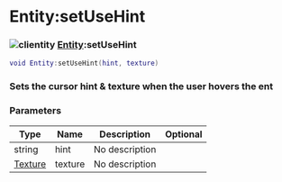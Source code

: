 # Entity:setUseHint

### ![clientity](../../home/entity/.gitbook/assets/clientity.png) [Entity](../../home/entity/home/Entity/):setUseHint

```lua
void Entity:setUseHint(hint, texture)
```

### Sets the cursor hint & texture when the user hovers the ent

### Parameters

| Type                                       | Name    | Description    | Optional |
| ------------------------------------------ | ------- | -------------- | -------: |
| string                                     | hint    | No description |          |
| [Texture](../../home/entity/home/Texture/) | texture | No description |          |
